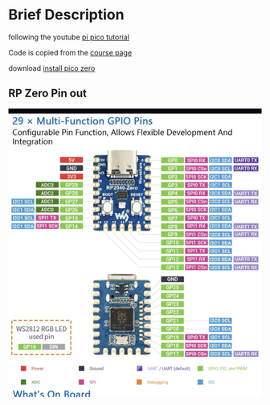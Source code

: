 # Brief Description

following the youtube [pi pico tutorial](https://www.youtube.com/watch?v=Ic4ExTusoTw&t=1344s)

Code is copied from the [course page](https://core-electronics.com.au/courses/raspberry-pi-pico-workshop/#1.1)

download [install pico zero](https://picozero.readthedocs.io/en/latest/gettingstarted.html)

## RP Zero Pin out
![RP2040 Zero pin out](PicoZero_Pinout.jpg)
